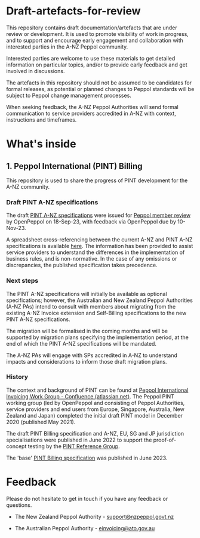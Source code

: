 # Draft-artefacts-for-review
This repository contains draft documentation/artefacts that are under review or development. It is used to promote visibility of work in progress, and to support and encourage early engagement and collaboration with interested parties in the A-NZ Peppol community. 

Interested parties are welcome to use these materials to get detailed information on particular topics, and/or to provide early feedback and get involved in discussions.

The artefacts in this repository should not be assumed to be candidates for formal releases, as potential or planned changes to Peppol standards will be subject to Peppol change management processes. 

When seeking feedback, the A-NZ Peppol Authorities will send formal communication to service providers accredited in A-NZ with context, instructions and timeframes. 


# What's inside

## 1. Peppol International (PINT) Billing

This repository is used to share the progress of PINT development for the A-NZ community. 
### Draft PINT A-NZ specifications
The draft [PINT A-NZ specifications](https://test-docs.peppol.eu/pint/pint-aunz/) were issued for [Peppol member review](https://openpeppol.atlassian.net/wiki/spaces/RR/pages/3152150529/2023.09.18+PINT+A-NZ+specifications+v0.9) by OpenPeppol on 18-Sep-23, with feedback via OpenPeppol due by 10-Nov-23.

A spreadsheet cross-referencing between the current A-NZ and PINT A-NZ specifications is available [here](https://github.com/A-NZ-PEPPOL/Draft-artefacts-for-review/blob/main/PINT_A-NZ_to_current_rule_cross_reference.v0.1.xlsx). The information has been provided to assist service providers to understand the differences in the implementation of business rules, and is non-normative. In the case of any omissions or discrepancies, the published specification takes precedence.


### Next steps
The PINT A-NZ specifications will initially be available as optional specifications; however, the  Australian and New Zealand Peppol Authorities (A-NZ PAs) intend to consult with members about migrating from the existing A-NZ Invoice extension and Self-Billing specifications to the new PINT A-NZ specifications.

The migration will be formalised in the coming months and will be supported by migration plans specifying the implementation period, at the end of which the PINT A-NZ specifications will be mandated.

The A-NZ PAs will engage with SPs accredited in A-NZ to understand impacts and considerations to inform those draft migration plans.

### History
The context and background of PINT can be found at [Peppol International Invoicing Work Group - Confluence (atlassian.net)](https://openpeppol.atlassian.net/wiki/spaces/PINT/overview). 
The Peppol PINT working group (led by OpenPeppol and consisting of Peppol Authorities, service providers and end users from Europe, Singapore, Australia, New Zealand and Japan) completed the initial draft PINT model in December 2020 (published May 2021). 

The draft PINT Billing specification and A-NZ, EU, SG and JP jurisdiction specialisations were published in June 2022 to support the proof-of-concept testing by the [PINT Reference Group](https://openpeppol.atlassian.net/wiki/spaces/PINTPoC/pages/2431942672/PINT+PoC+Reference+Group).  

The 'base' [PINT Billing specification](https://docs.peppol.eu/poac/pint/) was published in June 2023.


# Feedback

Please do not hesitate to get in touch if you have any feedback or questions.

* The New Zealand Peppol Authority - [support@nzpeppol.govt.nz](mailto:support@nzpeppol.govt.nz)

* The Australian Peppol Authority - [einvoicing@ato.gov.au](mailto:support@nzpeppol.govt.nz)
